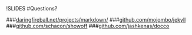 !SLIDES
#Questions?

###[daringfireball.net/projects/markdown/](http://daringfireball.net/projects/markdown/)
###[github.com/mojombo/jekyll](https://github.com/mojombo/jekyll)
###[github.com/schacon/showoff](https://github.com/schacon/showoff)
###[github.com/jashkenas/docco](https://github.com/jashkenas/docco)
